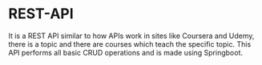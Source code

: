 # REST-API
It is a REST API similar to how APIs work in sites like Coursera and Udemy, 
there is a topic and there are courses which teach the specific topic.
This API performs all basic CRUD operations and is made using Springboot.
